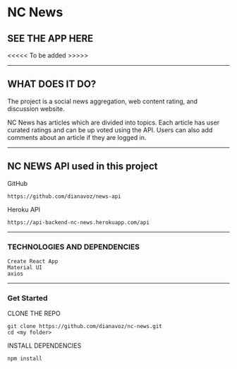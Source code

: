 # NC News 

## SEE THE APP HERE
 <<<<< To be added >>>>>

 <hr>

##  WHAT DOES IT DO?

The project is a social news aggregation, web content rating, and discussion website.

NC News has articles which are divided into topics. Each article has user curated ratings and can be up voted using the API.
Users can also add comments about an article if they are logged in.


<hr>

## NC NEWS API used in this project

GitHub 

```
https://github.com/dianavoz/news-api
```

Heroku API

```
https://api-backend-nc-news.herokuapp.com/api
```

<hr>

###  TECHNOLOGIES AND DEPENDENCIES

```
Create React App
Material UI
axios
```

<hr>

### Get Started

CLONE THE REPO

```
git clone https://github.com/dianavoz/nc-news.git
cd <my folder>
```

INSTALL DEPENDENCIES

```
npm install
```

